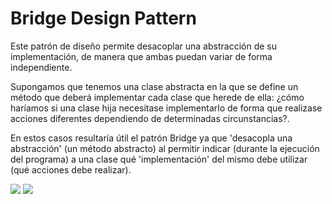 # Bridge Design Pattern

Este patrón de diseño permite desacoplar una abstracción de su implementación, 
de manera que ambas puedan variar de forma independiente.

Supongamos que tenemos una clase abstracta en la que se define un método que deberá 
implementar cada clase que herede de ella: ¿cómo haríamos si una clase hija necesitase 
implementarlo de forma que realizase acciones diferentes dependiendo de determinadas circunstancias?.

En estos casos resultaría útil el patrón Bridge ya que 'desacopla una abstracción' 
(un método abstracto) al permitir indicar (durante la ejecución del programa) a una clase qué 'implementación' 
del mismo debe utilizar (qué acciones debe realizar).

![](https://www.geeksforgeeks.org/wp-content/uploads/im2.png)
![](https://cdncontribute.geeksforgeeks.org/wp-content/uploads/BridgeDesign3.png)
